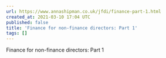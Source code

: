 ```yaml
---
url: https://www.annashipman.co.uk/jfdi/finance-part-1.html
created_at: 2021-03-10 17:04 UTC
published: false
title: 'Finance for non-finance directors: Part 1'
tags: []
---
```


Finance for non-finance directors: Part 1

